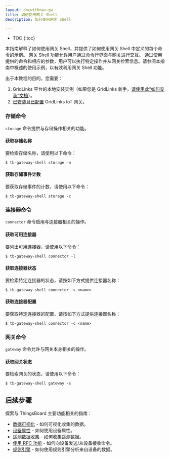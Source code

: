 ```yaml
---
layout: docwithnav-gw
title: 如何使用网关 Shell
description: 如何使用网关 Shell

---
```


* TOC
{:toc}


本指南解释了如何使用网关 Shell，并提供了如何使用网关 Shell 中定义的每个命令的示例。
网关 Shell 功能允许用户通过命令行界面与网关进行交互。
通过使用提供的命令和相应的参数，用户可以执行特定操作并从网关检索信息。请参阅本指南中概述的使用示例，以有效利用网关 Shell 功能。

出于本教程的目的，您需要：
1. GridLinks 平台的本地安装实例（如果您是 GridLinks 新手，[请使用此“如何安装”文档](/docs/user-guide/install/installation-options/)）。
2. [已安装](/docs/iot-gateway/installation/)且[已配置](/docs/iot-gateway/configuration/) GridLinks IoT 网关。

### 存储命令
`storage` 命令提供与存储操作相关的功能。

#### 获取存储名称
要检索存储名称，请使用以下命令：

```
$ tb-gateway-shell storage -n
```

#### 获取存储事件计数
要获取存储事件的计数，请使用以下命令：

```
$ tb-gateway-shell storage -c
```

### 连接器命令
`connector` 命令启用与连接器相关的操作。

#### 获取可用连接器
要列出可用连接器，请使用以下命令：

```
$ tb-gateway-shell connector -l
```

#### 获取连接器状态
要检索特定连接器的状态，请按如下方式提供连接器名称：

```
$ tb-gateway-shell connector -s <name>
```

#### 获取连接器配置
要获取特定连接器的配置，请按如下方式提供连接器名称：

```
$ tb-gateway-shell connector -c <name>
```

### 网关命令
`gateway` 命令允许与网关本身相关的操作。

#### 获取网关状态
要检索网关的状态，请使用以下命令：

```
$ tb-gateway-shell gateway -s
```

## 后续步骤

探索与 ThingsBoard 主要功能相关的指南：

- [数据可视化](/docs/user-guide/visualization/) - 如何可视化收集的数据。
- [设备属性](/docs/user-guide/attributes/) - 如何使用设备属性。
- [遥测数据收集](/docs/user-guide/telemetry/) - 如何收集遥测数据。
- [使用 RPC 功能](/docs/user-guide/rpc/) - 如何向设备发送/从设备接收命令。
- [规则引擎](/docs/user-guide/rule-engine/) - 如何使用规则引擎分析来自设备的数据。